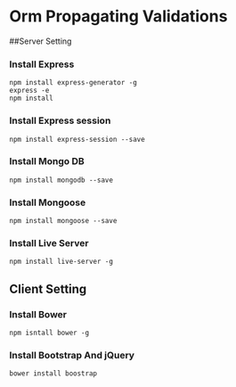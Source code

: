 # Orm Propagating Validations

##Server Setting

### Install Express

```
npm install express-generator -g
express -e
npm install
```

### Install Express session

```
npm install express-session --save
```

### Install Mongo DB

```
npm install mongodb --save
```

### Install Mongoose

```
npm install mongoose --save
```

### Install Live Server

```
npm install live-server -g
```

## Client Setting

### Install Bower

```
npm isntall bower -g
```

### Install Bootstrap And jQuery

```
bower install boostrap
```
